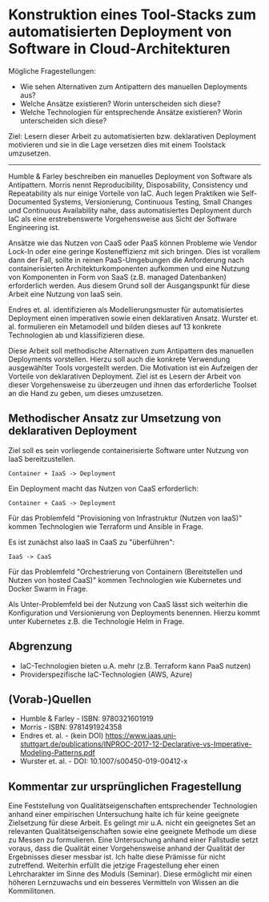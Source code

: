 # Konstruktion eines Tool-Stacks zum automatisierten Deployment von Software in Cloud-Architekturen

Mögliche Fragestellungen:
- Wie sehen Alternativen zum Antipattern des manuellen Deployments aus?
- Welche Ansätze existieren? Worin unterscheiden sich diese?
- Welche Technologien für entsprechende Ansätze existieren? Worin unterscheiden sich diese?

Ziel: Lesern dieser Arbeit zu automatisierten bzw. deklarativen Deployment motivieren und sie in die Lage versetzen dies mit einem Toolstack umzusetzen.

---

Humble & Farley beschreiben ein manuelles Deployment von Software als Antipattern. Morris nennt Reproducibility, Disposability, Consistency und Repeatability als nur einige Vorteile von IaC. Auch legen Praktiken wie Self-Documented Systems, Versionierung, Continuous Testing, Small Changes und Continuous Availability nahe, dass automatisiertes Deployment durch IaC als eine erstrebenswerte Vorgehensweise aus Sicht der Software Engineering ist.

Ansätze wie das Nutzen von CaaS oder PaaS können Probleme wie Vendor Lock-In oder eine geringe Kosteneffizienz mit sich bringen. Dies ist vorallem dann der Fall, sollte in reinen PaaS-Umgebungen die Anforderung nach containerisierten Architekturkomponenten aufkommen und eine Nutzung von Komponenten in Form von SaaS (z.B. managed Datenbanken) erforderlich werden. Aus diesem Grund soll der Ausgangspunkt für diese Arbeit eine Nutzung von IaaS sein.

Endres et. al. identifizieren als Modellierungsmuster für automatisiertes Deployment einen imperativen sowie einen deklarativen Ansatz. Wurster et. al. formulieren ein Metamodell und bilden dieses auf 13 konkrete Technologien ab und klassifizieren diese.

Diese Arbeit soll methodische Alternativen zum Antipattern des manuellen Deployments vorstellen. Hierzu soll auch die konkrete Verwendung ausgewählter Tools vorgestellt werden. Die Motivation ist ein Aufzeigen der Vorteile von deklarativen Deployment. Ziel ist es Lesern der Arbeit von dieser Vorgehensweise zu überzeugen und ihnen das erforderliche Toolset an die Hand zu geben, um dieses umzusetzen.

## Methodischer Ansatz zur Umsetzung von deklarativen Deployment

Ziel soll es sein vorliegende containerisierte Software unter Nutzung von IaaS bereitzustellen.

```
Container + IaaS -> Deployment
```

Ein Deployment macht das Nutzen von CaaS erforderlich:

```
Container + CaaS -> Deployment
```

Für das Problemfeld "Provisioning von Infrastruktur (Nutzen von IaaS)" kommen Technologien wie Terraform und Ansible in Frage.

Es ist zunächst also IaaS in CaaS zu "überführen":

```
IaaS -> CaaS
```

Für das Problemfeld "Orchestrierung von Containern (Bereitstellen und Nutzen von hosted CaaS)" kommen Technologien wie Kubernetes und Docker Swarm in Frage.

Als Unter-Problemfeld bei der Nutzung von CaaS lässt sich weiterhin die Konfiguration und Versionierung von Deployments benennen. Hierzu kommt unter Kubernetes z.B. die Technologie Helm in Frage.

## Abgrenzung

- IaC-Technologien bieten u.A. mehr (z.B. Terraform kann PaaS nutzen)
- Providerspezifische IaC-Technologien (AWS, Azure)

## (Vorab-)Quellen

- Humble & Farley - ISBN: 9780321601919
- Morris - ISBN: 9781491924358
- Endres et. al. - (kein DOI) https://www.iaas.uni-stuttgart.de/publications/INPROC-2017-12-Declarative-vs-Imperative-Modeling-Patterns.pdf
- Wurster et. al. - DOI: 10.1007/s00450-019-00412-x

## Kommentar zur ursprünglichen Fragestellung

Eine Feststellung von Qualitätseigenschaften entsprechender Technologien anhand einer empirischen Untersuchung halte ich für keine geeignete Zielsetzung für diese Arbeit. Es gelingt mir u.A. nicht ein geeignetes Set an relevanten Qualitätseigenschaften sowie eine geeignete Methode um diese zu Messen zu formulieren. Eine Untersuchung anhand einer Fallstudie setzt voraus, dass die Qualität einer Vorgehensweise anhand der Qualität der Ergebnisses dieser messbar ist. Ich halte diese Prämisse für nicht zutreffend. Weiterhin erfüllt die jetzige Fragestellung eher einen Lehrcharakter im Sinne des Moduls (Seminar). Diese ermöglicht mir einen höheren Lernzuwachs und ein besseres Vermitteln von Wissen an die Kommilitonen.
